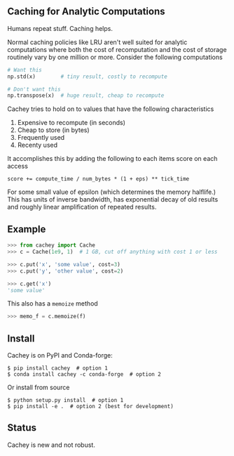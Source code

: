 Caching for Analytic Computations
---------------------------------

Humans repeat stuff.  Caching helps.

Normal caching policies like LRU aren't well suited for analytic computations
where both the cost of recomputation and the cost of storage routinely vary by
one million or more.  Consider the following computations

```python
# Want this
np.std(x)        # tiny result, costly to recompute

# Don't want this
np.transpose(x)  # huge result, cheap to recompute
```

Cachey tries to hold on to values that have the following characteristics

1. Expensive to recompute (in seconds)
2. Cheap to store (in bytes)
3. Frequently used
4. Recenty used

It accomplishes this by adding the following to each items score on each access

    score += compute_time / num_bytes * (1 + eps) ** tick_time

For some small value of epsilon (which determines the memory halflife.) This
has units of inverse bandwidth, has exponential decay of old results and
roughly linear amplification of repeated results.

Example
-------

```python
>>> from cachey import Cache
>>> c = Cache(1e9, 1)  # 1 GB, cut off anything with cost 1 or less

>>> c.put('x', 'some value', cost=3)
>>> c.put('y', 'other value', cost=2)

>>> c.get('x')
'some value'
```

This also has a `memoize` method

```python
>>> memo_f = c.memoize(f)
```

Install
-------

Cachey is on PyPI and Conda-forge:

``` shell
$ pip install cachey  # option 1
$ conda install cachey -c conda-forge  # option 2
```

Or install from source

``` shell
$ python setup.py install  # option 1
$ pip install -e .  # option 2 (best for development)
```

Status
------

Cachey is new and not robust.
